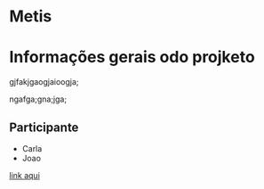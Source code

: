 # Metis

# Informações gerais odo projketo


gjfakjgaogjaioogja;

ngafga;gna;jga;

## Participante

- Carla
- Joao

[link aqui](https://awwapp.com/b/u4yzmqve2hkru/)


